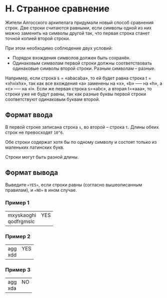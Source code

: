 # H. Странное сравнение

Жители Алгосского архипелага придумали новый способ сравнения строк. Две строки считаются равными, если символы одной 
из них можно заменить на символы другой так, что первая строка станет точной копией второй строки.

При этом необходимо соблюдение двух условий:

- Порядок вхождения символов должен быть сохранён.
- Одинаковым символам первой строки должны соответствовать одинаковые символы второй строки. Разным символам – разные.

Например, если строка s = «abacaba», то ей будет равна строка t = «xhxixhx», так как все вхождения «a» заменены на 
«x», «b» –— на «h», а «c» –— на «i». Если же первая строка s=«abc», а вторая t=«aaa», то строки уже не будут равны, так 
как разные буквы первой строки соответствуют одинаковым буквам второй.

## Формат ввода
В первой строке записана строка `s`, во второй – строка `t`. Длины обеих строк не превосходят `10^6`.

Обе строки содержат хотя бы по одному символу и состоят только из маленьких латинских букв.

Строки могут быть разной длины.


## Формат вывода

Выведите `«YES»`, если строки равны (согласно вышеописанным правилам), и `«NO»` в ином случае.

### Пример 1

<table><tr>
<td>
mxyskaoghi<br>
qodfrgmslc
</td>
<td>
YES<br>
<br>
</td>
</tr></table>

### Пример 2

<table><tr>
<td>
agg<br>
xdd
</td>
<td>
YES<br>
<br>
</td>
</tr></table>

### Пример 3

<table><tr>
<td>
agg<br>
xda
</td>
<td>
NO<br>
<br>
</td>
</tr></table>